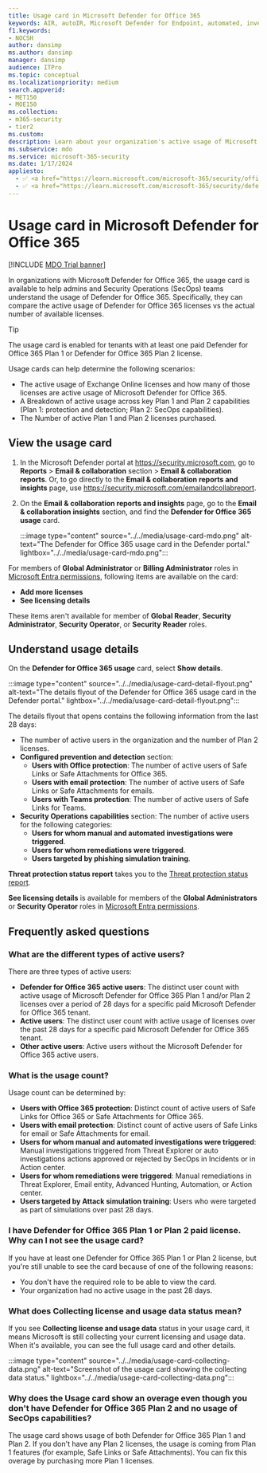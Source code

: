 ```yaml
---
title: Usage card in Microsoft Defender for Office 365
keywords: AIR, autoIR, Microsoft Defender for Endpoint, automated, investigation, response, remediation, threats, advanced, threat, protection
f1.keywords:
- NOCSH
author: dansimp
ms.author: dansimp
manager: dansimp
audience: ITPro
ms.topic: conceptual
ms.localizationpriority: medium
search.appverid:
- MET150
- MOE150
ms.collection:
- m365-security
- tier2
ms.custom:
description: Learn about your organization's active usage of Microsoft Defender for Office 365 licenses versus the actual number of licenses purchased.
ms.subservice: mdo
ms.service: microsoft-365-security
ms.date: 1/17/2024
appliesto:
  - ✅ <a href="https://learn.microsoft.com/microsoft-365/security/office-365-security/mdo-about#defender-for-office-365-plan-1-vs-plan-2-cheat-sheet" target="_blank">Microsoft Defender for Office 365 Plan 1 and Plan 2</a>
  - ✅ <a href="https://learn.microsoft.com/microsoft-365/security/defender/microsoft-365-defender" target="_blank">Microsoft Defender XDR</a>
---
```


# Usage card in Microsoft Defender for Office 365

[!INCLUDE [MDO Trial banner](../includes/mdo-trial-banner.md)]

In organizations with Microsoft Defender for Office 365, the usage card is available to help admins and Security Operations (SecOps) teams understand the usage of Defender for Office 365. Specifically, they can compare the active usage of Defender for Office 365 licenses vs the actual number of available licenses.

> [!TIP]
> The usage card is enabled for tenants with at least one paid Defender for Office 365 Plan 1 or Defender for Office 365 Plan 2 license.

Usage cards can help determine the following scenarios:

- The active usage of Exchange Online licenses and how many of those licenses are active usage of Microsoft Defender for Office 365.
- A Breakdown of active usage across key Plan 1 and Plan 2 capabilities (Plan 1: protection and detection; Plan 2: SecOps capabilities).
- The Number of active Plan 1 and Plan 2 licenses purchased.

## View the usage card

1. In the Microsoft Defender portal at <https://security.microsoft.com>, go to **Reports** \> **Email & collaboration** section \> **Email & collaboration reports**. Or, to go directly to the **Email & collaboration reports and insights** page, use <https://security.microsoft.com/emailandcollabreport>.

2. On the **Email & collaboration reports and insights** page, go to the **Email & collaboration insights** section, and find the **Defender for Office 365 usage** card.

   :::image type="content" source="../../media/usage-card-mdo.png" alt-text="The Defender for Office 365 usage card in the Defender portal." lightbox="../../media/usage-card-mdo.png":::

For members of **Global Administrator** or **Billing Administrator** roles in [Microsoft Entra permissions](/entra/identity/role-based-access-control/manage-roles-portal), following items are available on the card:

- **Add more licenses**
- **See licensing details**

These items aren't available for member of **Global Reader**, **Security Administrator**, **Security Operator**, or **Security Reader** roles.

## Understand usage details

On the **Defender for Office 365 usage** card, select **Show details**.

:::image type="content" source="../../media/usage-card-detail-flyout.png" alt-text="The details flyout of the Defender for Office 365 usage card in the Defender portal." lightbox="../../media/usage-card-detail-flyout.png":::

The details flyout that opens contains the following information from the last 28 days:

- The number of active users in the organization and the number of Plan 2 licenses.
- **Configured prevention and detection** section:
  - **Users with Office protection**: The number of active users of Safe Links or Safe Attachments for Office 365.
  - **Users with email protection**: The number of active users of Safe Links or Safe Attachments for emails.
  - **Users with Teams protection**: The number of active users of Safe Links for Teams.
- **Security  Operations capabilities** section: The number of active users for the following categories:
  - **Users for whom manual and automated investigations were triggered**.
  - **Users for whom remediations were triggered**.
  - **Users targeted by phishing simulation training**.

**Threat protection status report** takes you to the [Threat protection status report](reports-email-security.md#threat-protection-status-report).

**See licensing details** is available for members of the **Global Administrators** or **Security Operator** roles in [Microsoft Entra permissions](/entra/identity/role-based-access-control/manage-roles-portal).

## Frequently asked questions

### What are the different types of active users?

There are three types of active users:

- **Defender for Office 365 active users**: The distinct user count with active usage of Microsoft Defender for Office 365 Plan 1 and/or Plan 2 licenses over a period of 28 days for a specific paid Microsoft Defender for Office 365 tenant.
- **Active users**: The distinct user count with active usage of licenses over the past 28 days for a specific paid Microsoft Defender for Office 365 tenant.
- **Other active users**: Active users without the Microsoft Defender for Office 365 active users.

### What is the usage count?

Usage count can be determined by:

- **Users with Office 365 protection**: Distinct count of active users of Safe Links for Office 365 or Safe Attachments for Office 365.
- **Users with email protection**: Distinct count of active users of Safe Links for email or Safe Attachments for email.
- **Users for whom manual and automated investigations were triggered**: Manual investigations triggered from Threat Explorer or auto investigations actions approved or rejected by SecOps in Incidents or in Action center.
- **Users for whom remediations were triggered**: Manual remediations in Threat Explorer, Email entity, Advanced Hunting, Automation, or Action center.
- **Users targeted by Attack simulation training**: Users who were targeted as part of simulations over past 28 days.

### I have Defender for Office 365 Plan 1 or Plan 2 paid license. Why can I not see the usage card?

If you have at least one Defender for Office 365 Plan 1 or Plan 2 license, but you're still unable to see the card because of one of the following reasons:

- You don't have the required role to be able to view the card.
- Your organization had no active usage in the past 28 days.

### What does Collecting license and usage data status mean?

If you see **Collecting license and usage data** status in your usage card, it means Microsoft is still collecting your current licensing and usage data. When it's available, you can see the full usage card and other details.

:::image type="content" source="../../media/usage-card-collecting-data.png" alt-text="Screenshot of the usage card showing the collecting data status." lightbox="../../media/usage-card-collecting-data.png":::

### Why does the Usage card show an overage even though you don't have Defender for Office 365 Plan 2 and no usage of SecOps capabilities?

The usage card shows usage of both Defender for Office 365 Plan 1 and Plan 2. If you don't have any Plan 2 licenses, the usage is coming from Plan 1 features (for example, Safe Links or Safe Attachments). You can fix this overage by purchasing more Plan 1 licenses.

